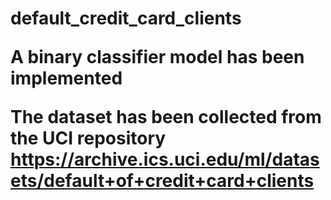 # default_credit_card_clients <p> A binary classifier model has been implemented </p> <p>The dataset has been collected from the UCI repository https://archive.ics.uci.edu/ml/datasets/default+of+credit+card+clients</p>
